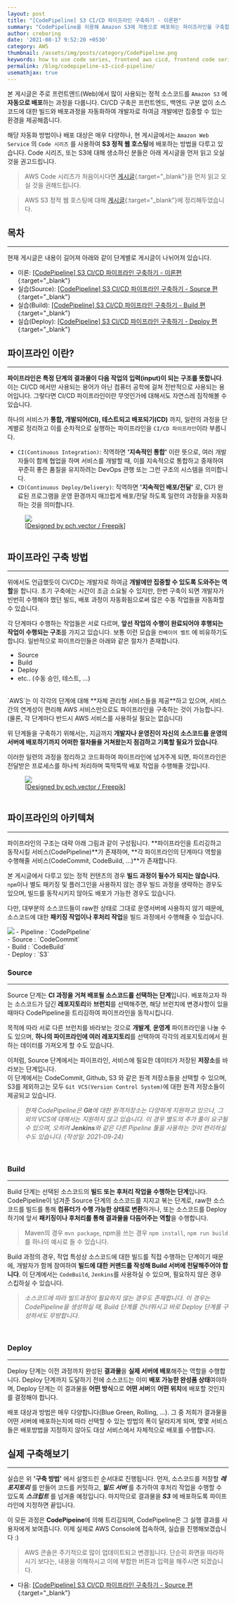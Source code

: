 ```yaml
---
layout: post
title: "[CodePipeline] S3 CI/CD 파이프라인 구축하기 - 이론편"
summary: "CodePipeline을 이용해 Amazon S3에 자동으로 배포하는 파이프라인을 구축합니다."
author: creboring
date: '2021-08-17 9:52:20 +0530'
category: AWS
thumbnail: /assets/img/posts/category/CodePipeline.png
keywords: how to use code series, frontend aws cicd, frontend code series
permalink: /blog/codepipeline-s3-cicd-pipeline/
usemathjax: true
---
```


본 게시글은 주로 프런트엔드(Web)에서 많이 사용되는 정적 소스코드를 `Amazon S3` 에 **자동으로 배포**하는 과정을 다룹니다. CI/CD 구축은 프런트엔드, 백엔드 구분 없이 소스코드에 대한 빌드와 배포과정을 자동화하여 개발자로 하여금 개발에만 집중할 수 있는 환경을 제공해줍니다.

해당 자동화 방법이나 배포 대상은 매우 다양하나, 현 게시글에서는 `Amazon Web Service` 의 `Code 시리즈` 를 사용하여 **S3 정적 웹 호스팅**에 배포하는 방법을 다루고 있습니다. Code 시리즈, 또는 S3에 대해 생소하신 분들은 아래 게시글을 먼저 읽고 오실 것을 권고드립니다.
> AWS Code 시리즈가 처음이시다면 [게시글][link_1]{:target="_blank"}을 먼저 읽고 오실 것을 권해드립니다.

> AWS S3 정적 웹 호스팅에 대해 [게시글][link_2]{:target="_blank"}에 정리해두었습니다.


## 목차
---
현재 게시글은 내용이 길어져 아래와 같이 단계별로 게시글이 나뉘어져 있습니다.
- 이론: [[CodePipeline] S3 CI/CD 파이프라인 구축하기 - 이론편][link_3]{:target="_blank"}
- 실습(Source): [[CodePipeline] S3 CI/CD 파이프라인 구축하기 - Source 편][link_4]{:target="_blank"}
- 실습(Build): [[CodePipeline] S3 CI/CD 파이프라인 구축하기 - Build 편][link_5]{:target="_blank"}
- 실습(Deploy): [[CodePipeline] S3 CI/CD 파이프라인 구축하기 - Deploy 편][link_6]{:target="_blank"}


## 파이프라인 이란?
---
**파이프라인은 특정 단계의 결과물이 다음 작업의 입력(input)이 되는 구조를 뜻합니다**. 이는 CI/CD 에서만 사용되는 용어가 아닌 컴퓨터 공학에 걸쳐 전반적으로 사용되는 용어입니다. 그렇다면 CI/CD 파이프라인이란 무엇인가에 대해서도 자연스레 짐작해볼 수 있습니다. 

하나의 서비스가 **통합, 개발되어(CI), 테스트되고 배포되기(CD)** 까지, 일련의 과정을 단계별로 정리하고 이를 순차적으로 실행하는 파이프라인을 `CI/CD 파이프라인`이라 부릅니다.
- `CI(Continuous Integration)`: 직역하면 **'지속적인 통합'** 이란 뜻으로, 여러 개발자들이 함께 협업을 하며 서비스를 개발할 때, 이를 지속적으로 통합하고 중재하여 꾸준히 좋은 품질을 유지하려는 DevOps 관행 또는 그런 구조의 시스템을 의미합니다.
- `CD(Continuous Deploy/Delivery)`: 직역하면 **'지속적인 배포/전달'** 로, CI가 완료된 프로그램을 운영 환경까지 매끄럽게 배포/전달 하도록 일련의 과정들을 자동화 하는 것을 의미합니다.

<figure>
    <img src="/assets/img/posts/2021-08-17/pipeline.jpg" class="img-fluid">
    <figcaption>[<a href="http://www.freepik.com">Designed by pch.vector / Freepik</a>]</figcaption><br>
</figure>

## 파이프라인 구축 방법
---
위에서도 언급했듯이 CI/CD는 개발자로 하여금 **개발에만 집중할 수 있도록 도와주는 역할**을 합니다. 초기 구축에는 시간이 조금 소요될 수 있지만, 한번 구축이 되면 개발자가 빈번히 수행해야 했던 빌드, 배포 과정이 자동화됨으로써 많은 수동 작업들을 자동화할 수 있습니다.

각 단계마다 수행하는 작업들은 서로 다르며, **앞선 작업의 수행이 완료되어야 후행되는 작업이 수행되는 구조**를 가지고 있습니다. 보통 이런 모습을 `컨베이어 벨트` 에 비유하기도 합니다. 일반적으로 파이프라인들은 아래와 같은 절차가 존재합니다.
- Source
- Build
- Deploy
- etc.. (수동 승인, 테스트, ...)

<br>
`AWS`는 이 각각의 단계에 대해 **자체 관리형 서비스들을 제공**하고 있으며, 서비스간의 연계성이 편리해 AWS 서비스만으로도 파이프라인을 구축하는 것이 가능합니다. (물론, 각 단계마다 반드시 AWS 서비스를 사용하실 필요는 없습니다)

위 단계들을 구축하기 위해서는, 지금까지 **개발자나 운영진이 자신의 소스코드를 운영의 서버에 배포하기까지 어떠한 절차들을 거쳐왔는지 점검하고 기록할 필요가 있습니다**.

이러한 일련의 과정을 정리하고 코드화하여 파이프라인에 넘겨주게 되면, 파이프라인은 전달받은 프로세스를 하나씩 처리하며 뚝딱뚝딱 배포 작업을 수행해줄 것입니다.

<figure>
    <img src="/assets/img/posts/2021-08-17/conveyor.jpeg" class="img-fluid">
    <figcaption>[<a href="http://www.freepik.com">Designed by pch.vector / Freepik</a>]</figcaption><br>
</figure>

## 파이프라인의 아키텍쳐
---
파이프라인의 구조는 대략 아래 그림과 같이 구성됩니다. **파이프라인을 트리깅하고 동작시킬 서비스(CodePipeline)**가 존재하며, **각 파이프라인의 단계마다 역할을 수행해줄 서비스(CodeCommit, CodeBuild, ...)**가 존재합니다.

본 게시글에서 다루고 있는 정적 컨텐츠의 경우 **빌드 과정이 필수가 되지는 않습니다.** `npm`이나 별도 패키징 및 플러그인을 사용하지 않는 경우 빌드 과정을 생략하는 경우도 있으며, 빌드를 동작시키지 않아도 배포가 가능한 경우도 있습니다.

다만, 대부분의 소스코드들이 raw한 상태로 그대로 운영서버에 사용하지 않기 때문에, 소스코드에 대한 **패키징 작업이나 후처리 작업**을 빌드 과정에서 수행해줄 수 있습니다.

<img src="/assets/img/posts/2021-08-17/cicd_1.png" class="img-fluid">
- Pipeline : `CodePipeline`<br>
- Source : `CodeCommit`<br>
- Build : `CodeBuild`<br>
- Deploy : `S3`

<br>

### Source
---
Source 단계는 **CI 과정을 거쳐 배포될 소스코드를 선택하는 단계**입니다. 배포하고자 하는 소스코드가 담긴 **레포지토리**와 **브런치**를 선택해주면, 해당 브런치에 변경사항이 있을 때마다 CodePipeline을 트리깅하여 파이프라인을 동작시킵니다.

목적에 따라 서로 다른 브런치를 바라보는 것으로 **개발계**, **운영계** 파이프라인을 나눌 수도 있으며, **하나의 파이프라인에 여러 레포지토리**를 선택하여 각각의 레포지토리에서 원하는 데이터를 가져오게 할 수도 있습니다.

이처럼, Source 단계에서는 파이프라인, 서비스에 필요한 데이터가 저장된 **저장소**를 바라보는 단계입니다.<br>
이 단계에서는 CodeCommit, Github, S3 와 같은 원격 저장소들을 선택할 수 있으며, S3를 제외하고는 모두 `Git VCS(Version Control System)`에 대한 원격 저장소들이 제공되고 있습니다.

> *현재 CodePipeline은 **Git**에 대한 원격저장소는 다양하게 지원하고 있으나, 그 외의 VCS에 대해서는 지원하지 않고 있습니다. 이 경우 별도의 추가 툴이 요구될 수 있으며, 오히려 **Jenkins**와 같은 다른 Pipeline 툴을 사용하는 것이 편리하실 수도 있습니다. (작성일: 2021-09-24)*

<br>

### Build
---
Build 단계는 선택된 소스코드의 **빌드 또는 후처리 작업을 수행하는 단계**입니다. CodePipeline이 넘겨준 Source 단계의 소스코드를 지지고 볶는 단계로, raw한 소스코드를 빌드를 통해 **컴퓨터가 수행 가능한 상태로 변환**하거나, 또는 소스코드를 Deploy 하기에 앞서 **패키징이나 후처리를 통해 결과물을 다듬어주는 역할**을 수행합니다.

> Maven의 경우 `mvn package`, npm을 쓰는 경우 `npm install`, `npm run build` 를 하나의 예시로 들 수 있습니다.

Build 과정의 경우, 작업 특성상 소스코드에 대한 빌드를 직접 수행하는 단계이기 때문에, 개발자가 함께 참여하여 **빌드에 대한 커맨드를 작성해 Build 서버에 전달해주어야 합니다**. 이 단계에서는 `CodeBuild`, `Jenkins`를 사용하실 수 있으며, 필요하지 않은 경우 스킵하실 수 있습니다.

> *소스코드에 따라 빌드과정이 필요하지 않는 경우도 존재합니다. 이 경우는 CodePipeline을 생성하실 때, Build 단계를 건너뛰시고 바로 Deploy 단계를 구성하셔도 무방합니다.*

<br>

### Deploy
---
Deploy 단계는 이전 과정까지 완성된 **결과물**을 **실제 서버에 배포**해주는 역할을 수행합니다. Deploy 단계까지 도달하기 전에 소스코드는 이미 **배포 가능한 완성품 상태**여야하며, Deploy 단계는 이 결과물을 **어떤 방식**으로 **어떤 서버**의 **어떤 위치**에 배포할 것인지를 결정해야 합니다.

배포 대상과 방법은 매우 다양합니다(Blue Green, Rolling, ...). 그 중 저희가 결과물을 어떤 서버에 배포하는지에 따라 선택할 수 있는 방법의 폭이 달라지게 되며, 몇몇 서비스들은 배포방법을 지정하지 않아도 대상 서비스에서 자체적으로 배포를 수행합니다.



## 실제 구축해보기
---
실습은 위 **'구축 방법'** 에서 설명드린 순서대로 진행됩니다. 먼저, 소스코드를 저장할 ***레포지토리*** 를 만들어 코드를 커밋하고, ***빌드 서버*** 를 추가하여 후처리 작업을 수행할 수 있도록 ***스크립트*** 를 넘겨줄 예정입니다. 마지막으로 결과물을 ***S3*** 에 배포하도록 파이프라인에 지정하면 끝입니다. 

이 모든 과정은 **CodePipeine**에 의해 트리깅되며, CodePipeline은 그 실행 결과를 사용자에게 보여줍니다. 이제 실제로 AWS Console에 접속하여, 실습을 진행해보겠습니다 :)
> AWS 콘솔은 주기적으로 많이 업데이트되고 변경됩니다. 단순히 화면을 따라하시기 보다는, 내용을 이해하시고 이에 부합한 버튼과 입력을 해주시면 되겠습니다.

- 다음: [[CodePipeline] S3 CI/CD 파이프라인 구축하기 - Source 편][link_4]{:target="_blank"}


[link_1]: https://creboring.github.io/blog/what-is-code-series/
[link_2]: https://creboring.github.io/blog/what-is-s3-static-web-hosting/
[link_3]: https://creboring.github.io/blog/codepipeline-s3-cicd-pipeline/
[link_4]: https://creboring.github.io/blog/codepipeline-s3-cicd-pipeline-2/
[link_5]: https://creboring.github.io/blog/codepipeline-s3-cicd-pipeline-3/
[link_6]: https://creboring.github.io/blog/codepipeline-s3-cicd-pipeline-4/